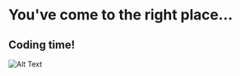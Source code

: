 # You've come to the right place...
## Coding time!
![Alt Text](https://media1.tenor.com/images/729c896167ca0fd81b2957465054acc8/tenor.gif?itemid=12868571)
